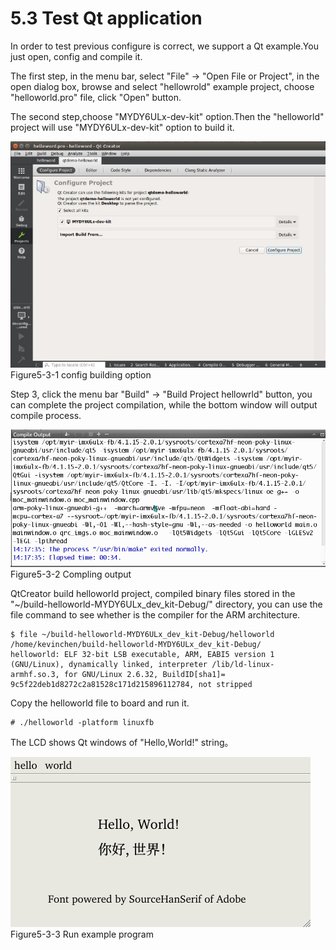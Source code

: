 # 5.3 Test Qt application

In order to test previous configure is correct, we support a Qt example.You just open, config and compile it.

The first step, in the menu bar, select "File" -> "Open File or Project", in the open dialog box, browse and select "hellowrold" example project, choose "helloworld.pro" file,  click "Open" button.

The second step,choose "MYDY6ULx-dev-kit" option.Then the "helloworld" project will use "MYDY6ULx-dev-kit" option to build it. 

![](image/5-3-1.png)
Figure5-3-1 config building option

Step 3, click the menu bar "Build" -> "Build Project hellowrld" button, you can complete the project compilation, while the bottom window will output compile process.

![](image/5-3-2.png)
Figure5-3-2 Compling output

QtCreator build helloworld project, compiled binary files stored in the "~/build-helloworld-MYDY6ULx_dev_kit-Debug/" directory, you can use the file command to see whether is the compiler for the ARM architecture.

```
$ file ~/build-helloworld-MYDY6ULx_dev_kit-Debug/helloworld
/home/kevinchen/build-helloworld-MYDY6ULx_dev_kit-Debug/
helloworld: ELF 32-bit LSB executable, ARM, EABI5 version 1 
(GNU/Linux), dynamically linked, interpreter /lib/ld-linux-
armhf.so.3, for GNU/Linux 2.6.32, BuildID[sha1]=
9c5f22deb1d8272c2a81528c171d215896112784, not stripped
```

Copy the helloworld file to board and run it.

```
# ./helloworld -platform linuxfb
```
The LCD shows Qt windows of "Hello,World!" string。

![](image/5-3-3.png)
Figure5-3-3 Run example program
